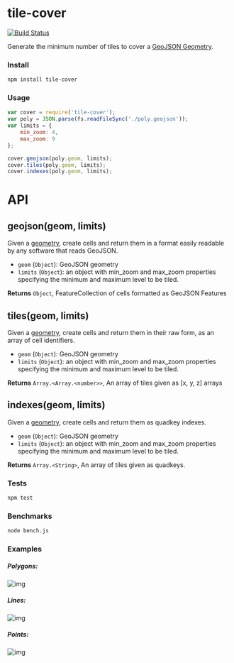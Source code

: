 tile-cover
==========

[![Build Status](https://travis-ci.org/mapbox/tile-cover.svg?branch=master)](https://travis-ci.org/mapbox/tile-cover)

Generate the minimum number of tiles to cover a [GeoJSON Geometry](http://geojson.org/geojson-spec.html#geometry-objects).

### Install

```bash
npm install tile-cover
```

### Usage

```js
var cover = require('tile-cover');
var poly = JSON.parse(fs.readFileSync('./poly.geojson'));
var limits = {
  	min_zoom: 4,
  	max_zoom: 9
};

cover.geojson(poly.geom, limits);
cover.tiles(poly.geom, limits);
cover.indexes(poly.geom, limits);
```

# API

## geojson(geom, limits)

Given a [geometry](http://geojson.org/geojson-spec.html#geometry-objects), create cells and return them in a format easily readable by any software that reads GeoJSON.

* `geom` (`Object`): GeoJSON geometry
* `limits` (`Object`): an object with min_zoom and max_zoom properties specifying the minimum and maximum level to be tiled.

**Returns** `Object`, FeatureCollection of cells formatted as GeoJSON Features
## tiles(geom, limits)

Given a [geometry](http://geojson.org/geojson-spec.html#geometry-objects), create cells and return them in their raw form, as an array of cell identifiers.

* `geom` (`Object`): GeoJSON geometry
* `limits` (`Object`): an object with min_zoom and max_zoom properties specifying the minimum and maximum level to be tiled.

**Returns** `Array.<Array.<number>>`, An array of tiles given as [x, y, z] arrays
## indexes(geom, limits)

Given a [geometry](http://geojson.org/geojson-spec.html#geometry-objects), create cells and return them as quadkey indexes.

* `geom` (`Object`): GeoJSON geometry
* `limits` (`Object`): an object with min_zoom and max_zoom properties specifying the minimum and maximum level to be tiled.

**Returns** `Array.<String>`, An array of tiles given as quadkeys.

### Tests

```bash
npm test
```

### Benchmarks

```bash
node bench.js
```

### Examples

##### Polygons:

![img](https://dl.dropbox.com/s/48cj16fvt8nyh3o/Screenshot%202014-08-06%2013.34.12.png)

##### Lines:

![img](https://dl.dropbox.com/s/u32bq56adqwhpyy/Screenshot%202014-08-06%2013.30.31.png)

##### Points:

![img](https://dl.dropbox.com/s/7kkmmm8owg1ezb0/Screenshot%202014-08-06%2014.02.01.png)
